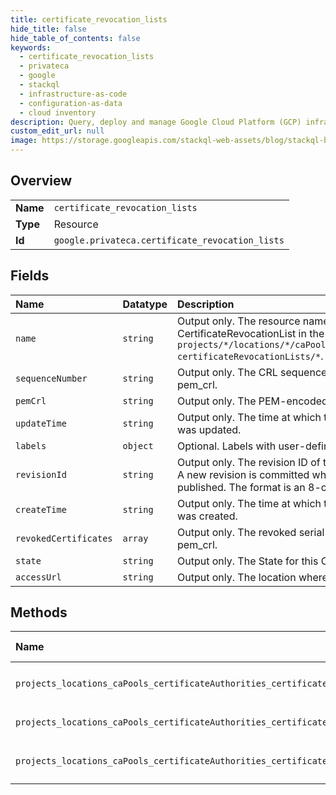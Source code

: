 ```yaml
---
title: certificate_revocation_lists
hide_title: false
hide_table_of_contents: false
keywords:
  - certificate_revocation_lists
  - privateca
  - google    
  - stackql
  - infrastructure-as-code
  - configuration-as-data
  - cloud inventory
description: Query, deploy and manage Google Cloud Platform (GCP) infrastructure and resources using SQL
custom_edit_url: null
image: https://storage.googleapis.com/stackql-web-assets/blog/stackql-blog-post-featured-image.png
---
```

  
    

## Overview
<table><tbody>
<tr><td><b>Name</b></td><td><code>certificate_revocation_lists</code></td></tr>
<tr><td><b>Type</b></td><td>Resource</td></tr>
<tr><td><b>Id</b></td><td><code>google.privateca.certificate_revocation_lists</code></td></tr>
</tbody></table>

## Fields
| Name | Datatype | Description |
|:-----|:---------|:------------|
| `name` | `string` | Output only. The resource name for this CertificateRevocationList in the format `projects/*/locations/*/caPools/*certificateAuthorities/*/ certificateRevocationLists/*`. |
| `sequenceNumber` | `string` | Output only. The CRL sequence number that appears in pem_crl. |
| `pemCrl` | `string` | Output only. The PEM-encoded X.509 CRL. |
| `updateTime` | `string` | Output only. The time at which this CertificateRevocationList was updated. |
| `labels` | `object` | Optional. Labels with user-defined metadata. |
| `revisionId` | `string` | Output only. The revision ID of this CertificateRevocationList. A new revision is committed whenever a new CRL is published. The format is an 8-character hexadecimal string. |
| `createTime` | `string` | Output only. The time at which this CertificateRevocationList was created. |
| `revokedCertificates` | `array` | Output only. The revoked serial numbers that appear in pem_crl. |
| `state` | `string` | Output only. The State for this CertificateRevocationList. |
| `accessUrl` | `string` | Output only. The location where 'pem_crl' can be accessed. |
## Methods
| Name | Accessible by | Required Params | Description |
|:-----|:--------------|:----------------|:------------|
| `projects_locations_caPools_certificateAuthorities_certificateRevocationLists_get` | `SELECT` | `caPoolsId, certificateAuthoritiesId, certificateRevocationListsId, locationsId, projectsId` | Returns a CertificateRevocationList. |
| `projects_locations_caPools_certificateAuthorities_certificateRevocationLists_list` | `SELECT` | `caPoolsId, certificateAuthoritiesId, locationsId, projectsId` | Lists CertificateRevocationLists. |
| `projects_locations_caPools_certificateAuthorities_certificateRevocationLists_patch` | `EXEC` | `caPoolsId, certificateAuthoritiesId, certificateRevocationListsId, locationsId, projectsId` | Update a CertificateRevocationList. |
